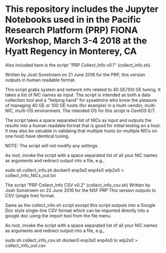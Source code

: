 # This repository includes the Jupyter Notebooks used in in the Pacific Research Platform (PRP) FIONA Workshop, March 3-4 2018 at the Hyatt Regency in Monterey, CA

Also included here is the script "PRP Collect_Info v0.1" (collect_info.sh).

Written by Josh Sonstroem on 21 June 2016 for the PRP,
this version outputs in human readable format.

This script grabs system and network info related to 40 GE/100 GE
tuning. It takes a list of NIC names as input. The script is intended
as both a data collection tool and a "helping hand" for sysadmins who
know the pleasure of managing 40 GE or 100 GE hosts (for example) in a
multi-vendor, multi-NIC, multi-OS environment. The intended OS for this
script is CentOS 6/7.

The script takes a space separated list of NICs as input and outputs
the results into a human readable format that is good for initial testing
on a host. It may also be valuable in validaing that multiple hosts (or 
multiple NICs on one host) have identical tuning.

NOTE: The script will not modify any settings.

As root, invoke the script with a space separated list of all your NIC names
as arguments and redirect output into a file, e.g.,

sudo sh collect_info.sh docker0 enp3s0 enp4s0 wlp2s0 > collect_info_NICs_out.txt

The script "PRP Collect_Info CSV v0.2" (collect_info_csv.sh)
Written by Josh Sonstroem on 22 June 2016 for the NSF PRP
This version outputs to CSV (single line) format.

Same as the collect_info.sh script except this script outputs
into a Google Doc style single-line CSV format which can be imported
directly into a google doc using the import tool from the file menu.

As root, invoke the script with a space separated list of all your NIC
names as arguments and redirect output into a file, e.g., 

sudo sh collect_info_csv.sh docker0 enp3s0 enp4s0 lo wlp2s0 > collect_info_out.csv

